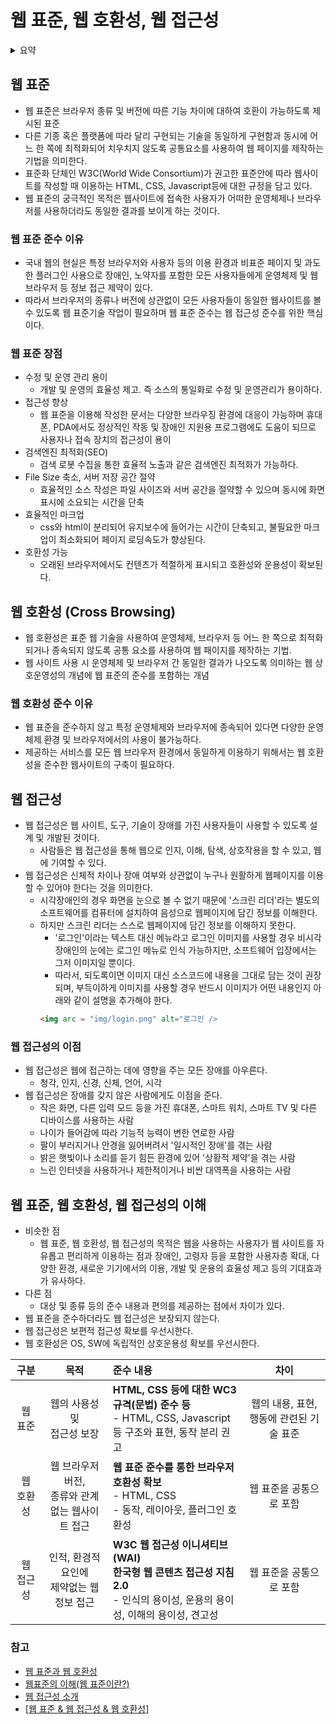 # 웹 표준, 웹 호환성, 웹 접근성

<details>
<summary>요약</summary>
<div markdown="1">

### 웹 표준
- 웹 표준
  - 웹에서 표준적으로 사용되는 기술이나 규칙
  - 어떠한 운영체제나 브라우저를 사용해도 웹페이지가 정상적으로 작동해야 한다.
- 웹 표준의 장점
  - 소스의 통일화로 **수정 및 운영관리 용이**
  - 다양한 브라우저, 프로그램에서도 대응이 가능하므로 **접근성 향상**
  - 검색 로봇 수집을 통한 효율적 노출과 같은 **검색 엔진 최적화 가능**
  - 효율적인 소스를 통해 **파일 사이즈 축소 및 서버 저장 공간 절약**
  - css, html 문서 분리로 페이지 로딩속도 향상과 같은 **효율적인 마크업 가능**
  - **다양한 브라우저에서의 호환이 가능**

### 웹 호환성
- 표준 웹 기술을 사용하여 운영체제, 브라우저 등 어느 한쪽으로 최적화되거나 종속되지 않도록 공통 요소를 사용하여 웹 페이지 제작

### 웹 접근성
- 장애인, 고령자 등이 웹 사이트에서 제공하는 정보에 비장애인과 동등하게 접근하고 이해할 수 있도록 보장

### 웹 표준, 웹 호환성, 웹 접근성
- 웹을 사용하는 사용자가 웹사이트를 자유롭게 편리하고 이용하는 점이 동일하다.
- 장애인, 고령자 등을 포함한 사용자층 확대, 다양한 환경, 새로운 기기에서의 이용, 개발 및 운용의 효율성 기대 등 기대효과가 유사하다.
- 대상 및 종류 등의 준수 내용과 편의를 제공하는 점에서 차이가 존재한다.

</div>
</details>

## 웹 표준
- 웹 표준은 브라우저 종류 및 버전에 따른 기능 차이에 대하여 호환이 가능하도록 제시된 표준
- 다른 기종 혹은 플랫폼에 따라 달리 구현되는 기술을 동일하게 구현함과 동시에 어느 한 쪽에 최적화되어 치우치지 않도록 공통요소를 사용하여 
웹 페이지를 제작하는 기법을 의미한다.
- 표준화 단체인 W3C(World Wide Consortium)가 권고한 표준안에 따라 웹사이트를 작성할 때 이용하는 HTML, CSS, Javascript등에 대한 규정을
담고 있다.
- 웹 표준의 궁극적인 목적은 웹사이트에 접속한 사용자가 어떠한 운영체제나 브라우저를 사용하더라도 동일한 결과를 보이게 하는 것이다.

### 웹 표준 준수 이유
- 국내 웹의 현실은 특정 브라우저와 사용자 등의 이용 환경과 비표준 페이지 및 과도한 플러그인 사용으로 장애인, 노약자를 포함한 모든 
사용자들에게 운영체제 및 웹 브라우저 등 정보 접근 제약이 있다.
- 따라서 브라우저의 종류나 버전에 상관없이 모든 사용자들이 동일한 웹사이트를 볼 수 있도록 웹 표준기술 작업이 필요하며 웹 표준 준수는 
웹 접근성 준수를 위한 핵심이다.

### 웹 표준 장점
- 수정 및 운영 관리 용이
  - 개발 및 운영의 효율성 제고. 즉 소스의 통일화로 수정 및 운영관리가 용이하다.
- 접근성 향상
  - 웹 표준을 이용해 작성한 문서는 다양한 브라우징 환경에 대응이 가능하며 휴대폰, PDA에서도 정상적인 작동 및 장애인 지원용 프로그램에도 도움이 되므로 사용자나 접속 장치의 접근성이 용이
- 검색엔진 최적화(SEO)
  - 검색 로봇 수집을 통한 효율적 노출과 같은 검색엔진 최적화가 가능하다.
- File Size 축소, 서버 저장 공간 절약
  - 효율적인 소스 작성은 파일 사이즈와 서버 공간을 절약할 수 있으며 동시에 화면 표시에 소요되는 시간을 단축
- 효율적인 마크업
  - css와 html이 분리되어 유지보수에 들어가는 시간이 단축되고, 불필요한 마크업이 최소화되어 페이지 로딩속도가 향상된다.
- 호환성 가능
  - 오래된 브라우저에서도 컨텐츠가 적절하게 표시되고 호환성와 운용성이 확보된다.

## 웹 호환성 (Cross Browsing)
- 웹 호환성은 표준 웹 기술을 사용하여 운영체제, 브라우저 등 어느 한 쪽으로 최적화되거나 종속되지 않도록 공통 요소를 사용하여 웹 패이지를 제작하는 기법.
- 웹 사이트 사용 시 운영체제 및 브라우저 간 동일한 결과가 나오도록 의미하는 웹 상호운영성의 개념에 웹 표준의 준수를 포함하는 개념

### 웹 호환성 준수 이유
- 웹 표준을 준수하지 않고 특정 운영체제와 브라우저에 종속되어 있다면 다양한 운영체제 환경 및 브라우저에서의 사용이 불가능하다.
- 제공하는 서비스를 모든 웹 브라우저 환경에서 동일하게 이용하기 위해서는 웹 호환성을 준수한 웹사이트의 구축이 필요하다.


## 웹 접근성
- 웹 접근성은 웹 사이트, 도구, 기술이 장애를 가진 사용자들이 사용할 수 있도록 설계 및 개발된 것이다.
  - 사람들은 웹 접근성을 통해 웹으로 인지, 이해, 탐색, 상호작용을 할 수 있고, 웹에 기여할 수 있다.
- 웹 접근성은 신체적 차이나 장애 여부와 상관없이 누구나 원활하게 웹페이지를 이용할 수 있어야 한다는 것을 의미한다.
  - 시각장애인의 경우 화면을 눈으로 볼 수 없기 때문에 '스크린 리더'라는 별도의 소프트웨어를 컴퓨터에 설치하여 음성으로 웹페이지에 담긴 정보를 이해한다.
  - 하지만 스크린 리더는 스스로 웹페이지에 담긴 정보를 이해하지 못한다.
    - '로그인'이라는 텍스트 대신 메뉴라고 로그인 이미지를 사용할 경우 비시각장애인의 눈에는 로그인 메뉴로 인식 가능하지만, 소프트웨어 입장에서는 그저 이미지일 뿐이다.
    - 따라서, 되도록이면 이미지 대신 소스코드에 내용을 그대로 담는 것이 권장되며, 부득이하게 이미지를 사용할 경우 반드시 이미지가 어떤 내용인지 아래와 같이 설명을 추가해야 한다.
    ```html
    <img arc = "img/login.png" alt="로그인 />
    ```

### 웹 접근성의 이점
- 웹 접근성은 웹에 접근하는 데에 영향을 주는 모든 장애를 아우른다.
  - 청각, 인지, 신경, 신체, 언어, 시각
- 웹 접근성은 장애를 갖지 않은 사람에게도 이점을 준다.
  - 작은 화면, 다른 입력 모드 등을 가진 휴대폰, 스마트 워치, 스마트 TV 및 다른 디바이스를 사용하는 사람
  - 나이가 들어감에 따라 기능적 능력이 변한 연로한 사람
  - 팔이 부러지거나 안경을 잃어버려서 '일시적인 장애'를 겪는 사람
  - 밝은 햇빛이나 소리를 듣기 힘든 환경에 있어 '상황적 제약'을 겪는 사람
  - 느린 인터넷을 사용하거나 제한적이거나 비싼 대역폭을 사용하는 사람

## 웹 표준, 웹 호환성, 웹 접근성의 이해
- 비슷한 점
  - 웹 표준, 웹 호환성, 웹 접근성의 목적은 웹을 사용하는 사용자가 웹 사이트를 자유롭고 편리하게 이용하는 점과 장애인, 고령자 등을 포함한 사용자층 확대, 다양한 환경, 새로운 기기에서의 이용, 개발 및 운용의 효율성 제고 등의 기대효과가 유사하다.
- 다른 점
  - 대상 및 종류 등의 준수 내용과 편의를 제공하는 점에서 차이가 있다.
- 웹 표준을 준수하더라도 웹 접근성은 보장되지 않는다.
- 웹 접근성은 보편적 접근성 확보를 우선시한다.
- 웹 호환성은 OS, SW에 독립적인 상호운용성 확보를 우선시한다.

|구분|목적|준수 내용|차이|
|:---:|:---:|:---|:---:|
|웹 표준|웹의 사용성 및<br/>접근성 보장|**HTML, CSS 등에 대한 WC3 규격(문법) 준수 등**<br/>- HTML, CSS, Javascript 등 구조와 표현, 동작 분리 권고|웹의 내용, 표현, 행동에 관련된 기술 표준|
|웹 호환성|웹 브라우저 버전,<br/>종류와 관계없는 웹사이트 접근|**웹 표준 준수를 통한 브라우저 호환성 확보** <br/>- HTML, CSS <br/>- 동작, 레이아웃, 플러그인 호환성|웹 표준을 공통으로 포함|
|웹 접근성|인적, 환경적 요인에 <br/>제약없는 웹 정보 접근|**W3C 웹 접근성 이니셔티브(WAI)**<br/>**한국형 웹 콘텐츠 접근성 지침 2.0**<br/>- 인식의 용이성, 운용의 용이성, 이해의 용이성, 견고성|웹 표준을 공통으로 포함|



### 참고
- [웹 표준과 웹 호환성](http://www.smartebiz.kr/new/subpage02_02.html)
- [웹표준의 이해(웹 표준이란?)](https://goddaehee.tistory.com/244)
- [웹 접근성 소개](https://www.w3.org/WAI/fundamentals/accessibility-intro/ko#what)
- [[웹 표준 & 웹 접근성 & 웹 호환성]](https://hanyonghee9264.github.io/front&design/2019/11/26/Front&Design-Web-Standards/)
